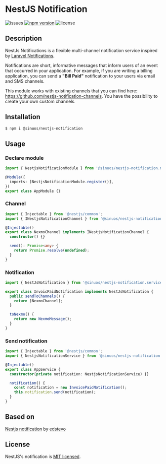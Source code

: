# NestJS Notification

![issues](https://img.shields.io/github/issues/sinuoslabs/nestjs-notification)
[![npm version](https://badge.fury.io/js/@sinuos%2Fnestjs-notification.svg)](https://badge.fury.io/js/@sinuos%2Fnestjs-notification)
![license](https://img.shields.io/github/license/sinuoslabs/nestjs-notification)

## Description

NestJs Notifications is a flexible multi-channel notification service inspired by [Laravel Notifications](https://github.com/illuminate/notifications).

Notifications are short, informative messages that inform users of an event that occurred in your application.
For example, if you are writing a billing application, you can send a **"Bill Paid"** notification to your users via email and SMS channels.

This module works with existing channels that you can find here: https://github.com/nestjs-notification-channels. You have the possibility to create your own custom channels.

## Installation

```bash
$ npm i @sinuos/nestjs-notification
```

## Usage

### Declare module

```typescript
import { NestjsNotificationModule } from '@sinuos/nestjs-notification.module';

@Module({
  imports: [NestjsNotificationModule.register()],
})
export class AppModule {}
```

### Channel

```typescript
import { Injectable } from '@nestjs/common';
import { INestjsNotificationChannel } from '@sinuos/nestjs-notification.service';

@Injectable()
export class NexmoChannel implements INestjsNotificationChannel {
  constructor() {}

  send(): Promise<any> {
    return Promise.resolve(undefined);
  }
}
```

### Notification

```typescript
import { NestJsNotification } from '@sinuos/nestjs-notification.service';

export class InvoicPaidNotification implements NestJsNotification {
  public sendToChannels() {
    return [NexmoChannel];
  }

  toNexmo() {
    return new NexmoMessage();
  }
}
```

### Send notification

```typescript
import { Injectable } from '@nestjs/common';
import { NestjsNotificationService } from '@sinuos/nestjs-notification.service';

@Injectable()
export class AppService {
  constructor(private notification: NestjsNotificationService) {}

  notification() {
    const notification = new InvoicePaidNotification();
    this.notification.send(notification);
  }
}
```

## Based on

[Nestjs notification](https://github.com/edstevo/nestjs-notifications) by [edstevo](https://github.com/edstevo)

## License

NestJS's notification is [MIT licensed](LICENSE).
